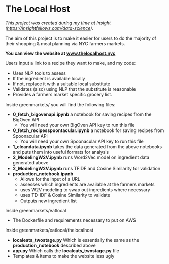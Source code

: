 # The Local Host
*This project was created during my time at Insight (https://insightfellows.com/data-science).*

The aim of this project is to make it easier for users to do the majority of their shopping & meal planning via NYC farmers markets. 

__You can view the website at www.thelocalhost.nyc__ 

Users input a link to a recipe they want to make, and my code:
*  Uses NLP tools to assess
 * If the ingredient is available locally
 * If not, replace it with a suitable local substitute
* Validates (also) using NLP that the substitute is reasonable
* Provides a farmers market specific grocery list.


Inside greenmarkets/ you will find the following files:

* __0_fetch_bigovenapi.ipynb__ a notebook for saving recipes from the BigOven API
  * You will need your own BigOven API key to run this file
* __0_fetch_recipesspoontacular.ipynb__ a notebook for saving recipes from Spoonacular API  
  * You will need your own Spoonacular API key to run this file
* __1_cleandata.ipynb__ takes the data generated from the above notebooks and puts them into useful formats for analysis
* __2_ModelingW2V.ipynb__ runs Word2Vec model on ingredient data generated above
* __2_ModelingW2V.ipynb__ runs TFIDF and Cosine Similarity for validation 
* __production_notebook.ipynb__ 
  * Allows for the input of a URL
  * assesses which ingredients are available at the farmers markets
  * uses W2V modeling to swap out ingredients where necessary
  * uses TD-IDF & Cosine Similarity to validate
  * Outputs new ingredient list



Inside greenmarkets/eatlocal
* The Dockerfile and requirements necessary to put on AWS

Inside greenmarkets/eatlocal/thelocalhost
* __localeats_twostage.py__ Which is essentially the same as the __production_notebook__ described above
* __app.py__ Which calls the __localeats_twostage.py__ file
* Templates & items to make the website less ugly

